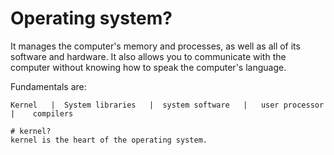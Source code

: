 # Operating system?
It manages the computer's memory and processes, as well as all of its software and hardware. It also allows you to communicate with the computer without knowing how to speak the computer's language. 

Fundamentals are:
```
Kernel   |  System libraries   |  system software   |   user processor   |    compilers

# kernel?
kernel is the heart of the operating system.

